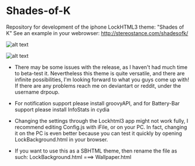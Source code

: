 Shades-of-K
===========

Repository for development of the iphone LockHTML3 theme: "Shades of K"
See an example in your webrowser: http://stereostance.com/shadesofk/

![alt text](https://cloud.githubusercontent.com/assets/7024527/5128492/c738e42a-70db-11e4-9070-030ad935ae5a.jpg "Beautiful isn't it?")

![alt text](https://cloud.githubusercontent.com/assets/7024527/5128547/1c89d0ec-70dc-11e4-8cd8-6647f9d133c8.gif "Animate!")


- There may be some issues with the release, as I haven't had much time to beta-test it. Nevertheless this theme is quite versatile, and there are infinite possibilities, I'm looking forward to what you guys come up with! If there are any problems reach me on deviantart or reddit, under the username drpoup. 

- For notification support please install groovyAPI, and for Battery-Bar support please install InfoStats in cydia

- Changing the settings through the Lockhtml3 app might not work fully, I recommend editing Config.js with iFile, or on your PC. In fact, changing it on the PC is even better because you can test it quickly by opening LockBackground.html in your browser.

- If you want to use this as a SBHTML theme, then rename the file as such:
LockBackground.html ===> Wallpaper.html
